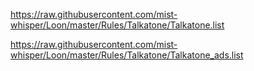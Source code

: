 https://raw.githubusercontent.com/mist-whisper/Loon/master/Rules/Talkatone/Talkatone.list

https://raw.githubusercontent.com/mist-whisper/Loon/master/Rules/Talkatone/Talkatone_ads.list

